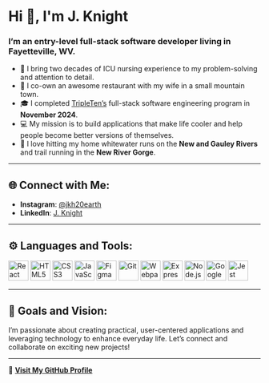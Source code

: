# Hi 👋, I'm J. Knight

### I’m an entry-level full-stack software developer living in Fayetteville, WV.

- 🏥 I bring two decades of ICU nursing experience to my problem-solving and attention to detail.  
- 🍴 I co-own an awesome restaurant with my wife in a small mountain town.  
- 🎓 I completed [TripleTen’s](https://tripleten.com) full-stack software engineering program in **November 2024**.  
- 💻 My mission is to build applications that make life cooler and help people become better versions of themselves.  
- 🌊 I love hitting my home whitewater runs on the **New and Gauley Rivers** and trail running in the **New River Gorge**.  

---

## 🌐 Connect with Me:

- **Instagram**: [@jkh20earth](https://www.instagram.com/jkh20earth/)  
- **LinkedIn**: [J. Knight](https://www.linkedin.com/in/j-knight-works/)

---

## ⚙️ Languages and Tools:

<p align="left">
  <img src="https://cdn.jsdelivr.net/gh/devicons/devicon/icons/react/react-original.svg" alt="React" width="40" height="40"/>
  <img src="https://cdn.jsdelivr.net/gh/devicons/devicon/icons/html5/html5-original.svg" alt="HTML5" width="40" height="40"/>
  <img src="https://cdn.jsdelivr.net/gh/devicons/devicon/icons/css3/css3-original.svg" alt="CSS3" width="40" height="40"/>
  <img src="https://cdn.jsdelivr.net/gh/devicons/devicon/icons/javascript/javascript-original.svg" alt="JavaScript" width="40" height="40"/>
  <img src="https://cdn.jsdelivr.net/gh/devicons/devicon/icons/figma/figma-original.svg" alt="Figma" width="40" height="40"/>
  <img src="https://cdn.jsdelivr.net/gh/devicons/devicon/icons/git/git-original.svg" alt="Git" width="40" height="40"/>
  <img src="https://cdn.jsdelivr.net/gh/devicons/devicon/icons/webpack/webpack-original.svg" alt="Webpack" width="40" height="40"/>
  <img src="https://cdn.jsdelivr.net/gh/devicons/devicon/icons/express/express-original.svg" alt="Express.js" width="40" height="40"/>
  <img src="https://cdn.jsdelivr.net/gh/devicons/devicon/icons/nodejs/nodejs-original.svg" alt="Node.js" width="40" height="40"/>
  <img src="https://cdn.jsdelivr.net/gh/devicons/devicon/icons/googlecloud/googlecloud-original.svg" alt="Google Cloud" width="40" height="40"/>
  <img src="https://cdn.jsdelivr.net/gh/devicons/devicon/icons/jest/jest-plain.svg" alt="Jest" width="40" height="40"/>
</p>

---

## 🎯 Goals and Vision:

I’m passionate about creating practical, user-centered applications and leveraging technology to enhance everyday life. Let’s connect and collaborate on exciting new projects!

---

🔗 **[Visit My GitHub Profile](https://github.com/jason25840)**

